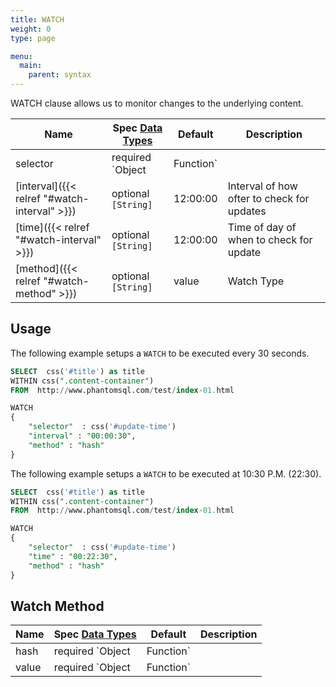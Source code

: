 ```yaml
---
title: WATCH
weight: 0
type: page

menu:
  main:
    parent: syntax
---
```


WATCH clause allows us to monitor changes to the underlying content.


| Name        	                                    | Spec [Data Types](/syntax/datatypes) | Default       | Description
| -------------	                                    | ------------------------------------ | ------------  | -----------
| selector  	                                    | required `Object|Function`           |               | Selector to use for watches
| [interval]({{< relref  "#watch-interval" >}})     | optional `[String]`                  | 12:00:00      | Interval of how ofter to check for updates
| [time]({{< relref  "#watch-interval" >}})         | optional `[String]`                  | 12:00:00      | Time of day of when to check for update
| [method]({{< relref  "#watch-method" >}})         | optional `[String]`                  | value         | Watch Type


## Usage
The following example setups a `WATCH` to be executed every 30 seconds.


```sql
SELECT  css('#title') as title 
WITHIN css(".content-container")
FROM  http://www.phantomsql.com/test/index-01.html 

WATCH
{
    "selector"  : css('#update-time')    
    "interval" : "00:00:30",
    "method" : "hash"
}
```
      

The following example setups a `WATCH` to be executed  at 10:30 P.M. (22:30).

```sql
SELECT  css('#title') as title 
WITHIN css(".content-container")
FROM  http://www.phantomsql.com/test/index-01.html 

WATCH
{
    "selector"  : css('#update-time')    
    "time" : "00:22:30",
    "method" : "hash"
}
```

## Watch Method

| Name        	                                | Spec [Data Types](/syntax/datatypes) | Default       | Description
| -------------	                                | ------------------------------------ | ------------  | -----------
| hash  	                                    | required `Object|Function`           |               | Selector to use for watches
| value  	                                    | required `Object|Function`           |               | Selector to use for watches

